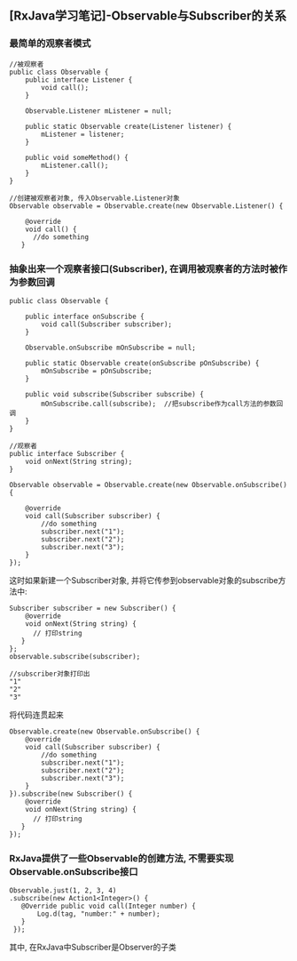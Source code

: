 ## [RxJava学习笔记]-Observable与Subscriber的关系
<!--more-->

### 最简单的观察者模式
```
//被观察者
public class Observable {
	public interface Listener {
		void call();
    }

    Observable.Listener mListener = null;

    public static Observable create(Listener listener) {
    	mListener = listener;
    }

    public void someMethod() {
		mListener.call();
    }
}

//创建被观察者对象, 传入Observable.Listener对象
Observable observable = Observable.create(new Observable.Listener() {

	@override
	void call() {
	  //do something
   }

```

 ### 抽象出来一个观察者接口(Subscriber), 在调用被观察者的方法时被作为参数回调

```
public class Observable {

	public interface onSubscribe {
		void call(Subscriber subscriber);
    }

	Observable.onSubscribe mOnSubscribe = null;

    public static Observable create(onSubscribe pOnSubscribe) {
    	mOnSubscribe = pOnSubscribe;
    }

    public void subscribe(Subscriber subscribe) {
    	mOnSubscribe.call(subscribe);  //把subscribe作为call方法的参数回调
    }
}

//观察者
public interface Subscriber {
	void onNext(String string);
}

Observable observable = Observable.create(new Observable.onSubscribe() {

	@override
	void call(Subscriber subscriber) {
		//do something
		subscriber.next("1");
		subscriber.next("2");
		subscriber.next("3");
	}
});
```
这时如果新建一个Subscriber对象, 并将它传参到observable对象的subscribe方法中:
```
Subscriber subscriber = new Subscriber() {
    @override
    void onNext(String string) {
      // 打印string
   }
};
observable.subscribe(subscriber);

//subscriber对象打印出
"1"
"2"
"3"
```
将代码连贯起来
```
Observable.create(new Observable.onSubscribe() {
	@override
	void call(Subscriber subscriber) {
		//do something
		subscriber.next("1");
		subscriber.next("2");
		subscriber.next("3");
	}
}).subscribe(new Subscriber() {
    @override
    void onNext(String string) {
      // 打印string
   }
});
```
### RxJava提供了一些Observable的创建方法, 不需要实现Observable.onSubscribe接口
```
Observable.just(1, 2, 3, 4) 
.subscribe(new Action1<Integer>() {
   @Override public void call(Integer number) {
       Log.d(tag, "number:" + number);
   }
 });
```
其中, 在RxJava中Subscriber是Observer的子类
